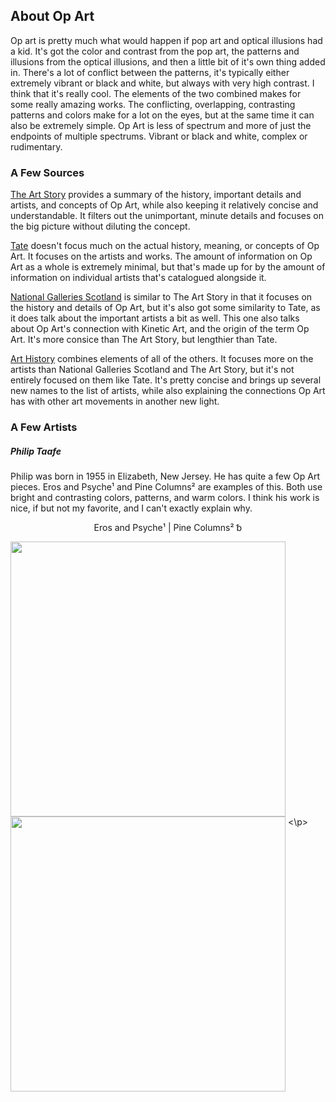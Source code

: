 ## About Op Art
Op art is pretty much what would happen if pop art and optical illusions had a kid. It's got the color and contrast from the pop art, the patterns and illusions from the optical illusions, and then a little bit of it's own thing added in. There's a lot of conflict between the patterns, it's typically either extremely vibrant or black and white, but always with very high contrast. I think that it's really cool. The elements of the two combined makes for some really amazing works. The conflicting, overlapping, contrasting patterns and colors make for a lot on the eyes, but at the same time it can also be extremely simple. Op Art is less of spectrum and more of just the endpoints of multiple spectrums. Vibrant or black and white, complex or rudimentary.
 

### A Few Sources

[The Art Story](https://www.theartstory.org/movement-op-art.htm) provides a summary of the history, important details and artists, and concepts of Op Art, while also keeping it relatively concise and understandable. It filters out the unimportant, minute details and focuses on the big picture without diluting the concept.

[Tate](https://www.tate.org.uk/art/art-terms/o/op-art) doesn't focus much on the actual history, meaning, or concepts of Op Art. It focuses on the artists and works. The amount of information on Op Art as a whole is extremely minimal, but that's made up for by the amount of information on individual artists that's catalogued alongside it.

[National Galleries Scotland](https://www.nationalgalleries.org/art-and-artists/glossary-terms/op-art) is similar to The Art Story in that it focuses on the history and details of Op Art, but it's also got some similarity to Tate, as it does talk about the important artists a bit as well. This one also talks about Op Art's connection with Kinetic Art, and the origin of the term Op Art. It's more consice than The Art Story, but lengthier than Tate.

[Art History](http://www.arthistory.net/op-art/) combines elements of all of the others. It focuses more on the artists than National Galleries Scotland and The Art Story, but it's not entirely focused on them like Tate. It's pretty concise and brings up several new names to the list of artists, while also explaining the connections Op Art has with other art movements in another new light.


### A Few Artists

##### Philip Taafe
Philip was born in 1955 in Elizabeth, New Jersey. He has quite a few Op Art pieces. Eros and Psyche¹ and Pine Columns² are examples of this. Both use bright and contrasting colors, patterns, and warm colors. I think his work is nice, if but not my favorite, and I can't exactly explain why. 


<p align = "center">
Eros and Psyche¹  |   Pine Columns²   ␢

<img src="https://philiptaaffe.info/wp-content/uploads/2013/04/Eros-and-Psyche-19942.jpg" width="440" img align = "top" img align = "left"> <img src="http://philiptaaffe.info/wp-content/uploads/2013/04/Pine-Columns-1988.jpg" width="440" img align = "top" img align = "right">
<\p>








